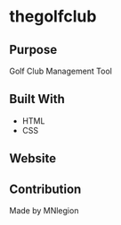 # thegolfclub

## Purpose
Golf Club Management Tool

## Built With
* HTML
* CSS

## Website


## Contribution
Made by MNlegion
